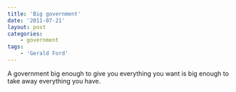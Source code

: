 ```yaml
---
title: 'Big government'
date: '2011-07-21'
layout: post
categories:
    - government
tags:
    - 'Gerald Ford'
---
```


A government big enough to give you everything you want is big enough to take away everything you have.
